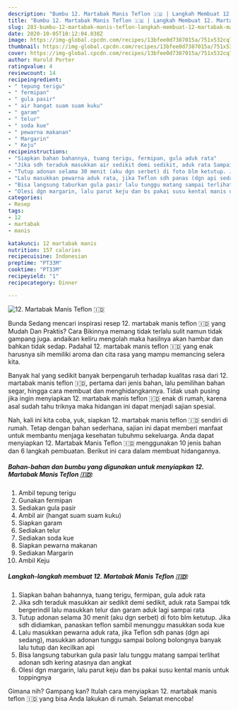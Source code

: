```yaml
---
description: "Bumbu 12. Martabak Manis Teflon 🇮🇩 | Langkah Membuat 12. Martabak Manis Teflon 🇮🇩 Yang Sedap"
title: "Bumbu 12. Martabak Manis Teflon 🇮🇩 | Langkah Membuat 12. Martabak Manis Teflon 🇮🇩 Yang Sedap"
slug: 283-bumbu-12-martabak-manis-teflon-langkah-membuat-12-martabak-manis-teflon-yang-sedap
date: 2020-10-05T10:12:04.038Z
image: https://img-global.cpcdn.com/recipes/13bfee0d7387015a/751x532cq70/12-martabak-manis-teflon-🇮🇩-foto-resep-utama.jpg
thumbnail: https://img-global.cpcdn.com/recipes/13bfee0d7387015a/751x532cq70/12-martabak-manis-teflon-🇮🇩-foto-resep-utama.jpg
cover: https://img-global.cpcdn.com/recipes/13bfee0d7387015a/751x532cq70/12-martabak-manis-teflon-🇮🇩-foto-resep-utama.jpg
author: Harold Porter
ratingvalue: 4
reviewcount: 14
recipeingredient:
- " tepung terigu"
- " fermipan"
- " gula pasir"
- " air hangat suam suam kuku"
- " garam"
- " telur"
- " soda kue"
- " pewarna makanan"
- " Margarin"
- " Keju"
recipeinstructions:
- "Siapkan bahan bahannya, tuang terigu, fermipan, gula aduk rata"
- "Jika sdh teraduk masukkan air sedikit demi sedikit, aduk rata Sampai tdk bergerindil lalu masukkan telur dan garam aduk lagi sampai rata"
- "Tutup adonan selama 30 menit (aku dgn serbet) di foto blm ketutup. Jika sdh didiamkan, panaskan teflon sambil menunggu masukkan soda kue"
- "Lalu masukkan pewarna aduk rata, jika Teflon sdh panas (dgn api sedang), masukkan adonan tunggu sampai bolong bolongnya banyak lalu tutup dan kecilkan api"
- "Bisa langsung taburkan gula pasir lalu tunggu matang sampai terlihat adonan sdh kering atasnya dan angkat"
- "Olesi dgn margarin, lalu parut keju dan bs pakai susu kental manis untuk toppingnya"
categories:
- Resep
tags:
- 12
- martabak
- manis

katakunci: 12 martabak manis 
nutrition: 157 calories
recipecuisine: Indonesian
preptime: "PT33M"
cooktime: "PT33M"
recipeyield: "1"
recipecategory: Dinner

---
```



![12. Martabak Manis Teflon 🇮🇩](https://img-global.cpcdn.com/recipes/13bfee0d7387015a/751x532cq70/12-martabak-manis-teflon-🇮🇩-foto-resep-utama.jpg)

Bunda Sedang mencari inspirasi resep 12. martabak manis teflon 🇮🇩 yang Mudah Dan Praktis? Cara Bikinnya memang tidak terlalu sulit namun tidak gampang juga. andaikan keliru mengolah maka hasilnya akan hambar dan bahkan tidak sedap. Padahal 12. martabak manis teflon 🇮🇩 yang enak harusnya sih memiliki aroma dan cita rasa yang mampu memancing selera kita.

Banyak hal yang sedikit banyak berpengaruh terhadap kualitas rasa dari 12. martabak manis teflon 🇮🇩, pertama dari jenis bahan, lalu pemilihan bahan segar, hingga cara membuat dan menghidangkannya. Tidak usah pusing jika ingin menyiapkan 12. martabak manis teflon 🇮🇩 enak di rumah, karena asal sudah tahu triknya maka hidangan ini dapat menjadi sajian spesial.




Nah, kali ini kita coba, yuk, siapkan 12. martabak manis teflon 🇮🇩 sendiri di rumah. Tetap dengan bahan sederhana, sajian ini dapat memberi manfaat untuk membantu menjaga kesehatan tubuhmu sekeluarga. Anda dapat menyiapkan 12. Martabak Manis Teflon 🇮🇩 menggunakan 10 jenis bahan dan 6 langkah pembuatan. Berikut ini cara dalam membuat hidangannya.

<!--inarticleads1-->

##### Bahan-bahan dan bumbu yang digunakan untuk menyiapkan 12. Martabak Manis Teflon 🇮🇩:

1. Ambil  tepung terigu
1. Gunakan  fermipan
1. Sediakan  gula pasir
1. Ambil  air (hangat suam suam kuku)
1. Siapkan  garam
1. Sediakan  telur
1. Sediakan  soda kue
1. Siapkan  pewarna makanan
1. Sediakan  Margarin
1. Ambil  Keju




<!--inarticleads2-->

##### Langkah-langkah membuat 12. Martabak Manis Teflon 🇮🇩:

1. Siapkan bahan bahannya, tuang terigu, fermipan, gula aduk rata
1. Jika sdh teraduk masukkan air sedikit demi sedikit, aduk rata Sampai tdk bergerindil lalu masukkan telur dan garam aduk lagi sampai rata
1. Tutup adonan selama 30 menit (aku dgn serbet) di foto blm ketutup. Jika sdh didiamkan, panaskan teflon sambil menunggu masukkan soda kue
1. Lalu masukkan pewarna aduk rata, jika Teflon sdh panas (dgn api sedang), masukkan adonan tunggu sampai bolong bolongnya banyak lalu tutup dan kecilkan api
1. Bisa langsung taburkan gula pasir lalu tunggu matang sampai terlihat adonan sdh kering atasnya dan angkat
1. Olesi dgn margarin, lalu parut keju dan bs pakai susu kental manis untuk toppingnya




Gimana nih? Gampang kan? Itulah cara menyiapkan 12. martabak manis teflon 🇮🇩 yang bisa Anda lakukan di rumah. Selamat mencoba!
